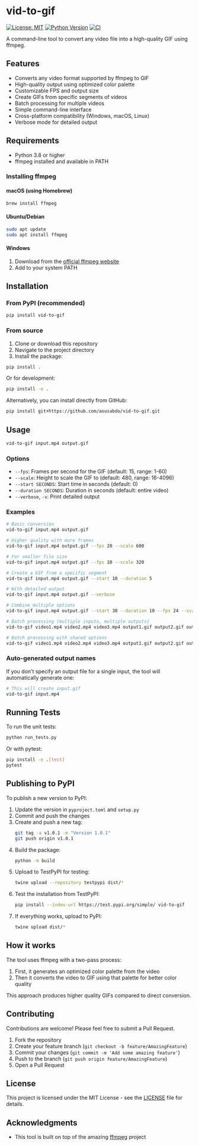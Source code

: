 # vid-to-gif

[![License: MIT](https://img.shields.io/badge/License-MIT-yellow.svg)](https://opensource.org/licenses/MIT)
[![Python Version](https://img.shields.io/badge/python-3.8%2B-blue)](https://www.python.org/downloads/)
[![CI](https://github.com/aousabdo/vid-to-gif/actions/workflows/ci.yml/badge.svg)](https://github.com/aousabdo/vid-to-gif/actions/workflows/ci.yml)

A command-line tool to convert any video file into a high-quality GIF using ffmpeg.

## Features

- Converts any video format supported by ffmpeg to GIF
- High-quality output using optimized color palette
- Customizable FPS and output size
- Create GIFs from specific segments of videos
- Batch processing for multiple videos
- Simple command-line interface
- Cross-platform compatibility (Windows, macOS, Linux)
- Verbose mode for detailed output

## Requirements

- Python 3.8 or higher
- ffmpeg installed and available in PATH

### Installing ffmpeg

#### macOS (using Homebrew)
```bash
brew install ffmpeg
```

#### Ubuntu/Debian
```bash
sudo apt update
sudo apt install ffmpeg
```

#### Windows
1. Download from the [official ffmpeg website](https://ffmpeg.org/download.html)
2. Add to your system PATH

## Installation

### From PyPI (recommended)
```bash
pip install vid-to-gif
```

### From source
1. Clone or download this repository
2. Navigate to the project directory
3. Install the package:

```bash
pip install .
```

Or for development:

```bash
pip install -e .
```

Alternatively, you can install directly from GitHub:

```bash
pip install git+https://github.com/aousabdo/vid-to-gif.git
```

## Usage

```bash
vid-to-gif input.mp4 output.gif
```

### Options

- `--fps`: Frames per second for the GIF (default: 15, range: 1-60)
- `--scale`: Height to scale the GIF to (default: 480, range: 16-4096)
- `--start SECONDS`: Start time in seconds (default: 0)
- `--duration SECONDS`: Duration in seconds (default: entire video)
- `--verbose`, `-v`: Print detailed output

### Examples

```bash
# Basic conversion
vid-to-gif input.mp4 output.gif

# Higher quality with more frames
vid-to-gif input.mp4 output.gif --fps 20 --scale 600

# For smaller file size
vid-to-gif input.mp4 output.gif --fps 10 --scale 320

# Create a GIF from a specific segment
vid-to-gif input.mp4 output.gif --start 10 --duration 5

# With detailed output
vid-to-gif input.mp4 output.gif --verbose

# Combine multiple options
vid-to-gif input.mp4 output.gif --start 30 --duration 10 --fps 24 --scale 480

# Batch processing (multiple inputs, multiple outputs)
vid-to-gif video1.mp4 video2.mp4 video3.mp4 output1.gif output2.gif output3.gif

# Batch processing with shared options
vid-to-gif video1.mp4 video2.mp4 video3.mp4 output1.gif output2.gif output3.gif --fps 20 --scale 480
```

### Auto-generated output names

If you don't specify an output file for a single input, the tool will automatically generate one:

```bash
# This will create input.gif
vid-to-gif input.mp4
```

## Running Tests

To run the unit tests:

```bash
python run_tests.py
```

Or with pytest:

```bash
pip install -e .[test]
pytest
```

## Publishing to PyPI

To publish a new version to PyPI:

1. Update the version in `pyproject.toml` and `setup.py`
2. Commit and push the changes
3. Create and push a new tag:
   ```bash
   git tag -a v1.0.1 -m "Version 1.0.1"
   git push origin v1.0.1
   ```
4. Build the package:
   ```bash
   python -m build
   ```
5. Upload to TestPyPI for testing:
   ```bash
   twine upload --repository testpypi dist/*
   ```
6. Test the installation from TestPyPI:
   ```bash
   pip install --index-url https://test.pypi.org/simple/ vid-to-gif
   ```
7. If everything works, upload to PyPI:
   ```bash
   twine upload dist/*
   ```

## How it works

The tool uses ffmpeg with a two-pass process:
1. First, it generates an optimized color palette from the video
2. Then it converts the video to GIF using that palette for better color quality

This approach produces higher quality GIFs compared to direct conversion.

## Contributing

Contributions are welcome! Please feel free to submit a Pull Request.

1. Fork the repository
2. Create your feature branch (`git checkout -b feature/AmazingFeature`)
3. Commit your changes (`git commit -m 'Add some amazing feature'`)
4. Push to the branch (`git push origin feature/AmazingFeature`)
5. Open a Pull Request

## License

This project is licensed under the MIT License - see the [LICENSE](LICENSE) file for details.

## Acknowledgments

- This tool is built on top of the amazing [ffmpeg](https://ffmpeg.org/) project